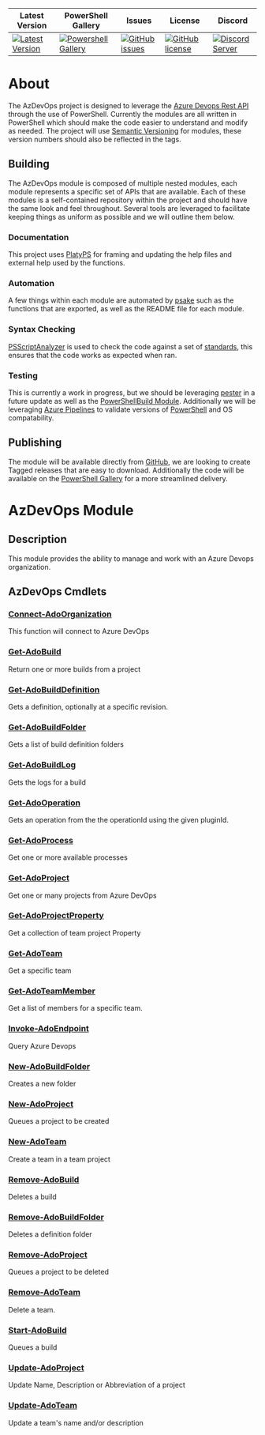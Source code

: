 | Latest Version | PowerShell Gallery | Issues | License | Discord |
|-----------------|----------------|----------------|----------------|----------------|
| [![Latest Version](https://img.shields.io/github/v/tag/Azure-Devops-PowerShell-Module/AzDevOps)](https://github.com/Azure-Devops-PowerShell-Module/AzDevOps/tags) | [![Powershell Gallery](https://img.shields.io/powershellgallery/dt/AzDevOps)](https://www.powershellgallery.com/packages/AzDevOps) | [![GitHub issues](https://img.shields.io/github/issues/Azure-Devops-PowerShell-Module/AzDevOps)](https://github.com/Azure-Devops-PowerShell-Module/AzDevOps/issues) | [![GitHub license](https://img.shields.io/github/license/Azure-Devops-PowerShell-Module/AzDevOps)](https://github.com/Azure-Devops-PowerShell-Module/AzDevOps/blob/master/LICENSE) | [![Discord Server](https://assets-global.website-files.com/6257adef93867e50d84d30e2/636e0b5493894cf60b300587_full_logo_white_RGB.svg)]() |
# About

The AzDevOps project is designed to leverage the [Azure Devops Rest API](https://docs.microsoft.com/en-us/rest/api/azure/devops) through the use of PowerShell. Currently the modules are all written in PowerShell which should make the code easier to understand and modify as needed. The project will use [Semantic Versioning](https://semver.org/) for modules, these version numbers should also be reflected in the tags.

## Building

The AzDevOps module is composed of multiple nested modules, each module represents a specific set of APIs that are available. Each of these modules is a self-contained repository within the project and should have the same look and feel throughout. Several tools are leveraged to facilitate keeping things as uniform as possible and we will outline them below.

### Documentation

This project uses [PlatyPS](https://github.com/PowerShell/platyPS) for framing and updating the help files and external help used by the functions.

### Automation

A few things within each module are automated by [psake](https://github.com/psake/psake) such as the functions that are exported, as well as the README file for each module.

### Syntax Checking

[PSScriptAnalyzer](https://github.com/PowerShell/PSScriptAnalyzer) is used to check the code against a set of [standards](https://github.com/PowerShell/PSScriptAnalyzer/blob/master/RuleDocumentation/README.md), this ensures that the code works as expected when ran.

### Testing

This is currently a work in progress, but we should be leveraging [pester](https://github.com/pester/Pester) in a future update as well as the [PowerShellBuild Module](https://github.com/psake/PowerShellBuild). Additionally we will be leveraging [Azure Pipelines](https://docs.microsoft.com/en-us/azure/devops/pipelines/?view=azure-devops) to validate versions of [PowerShell](https://github.com/PowerShell/PowerShell) and OS compatability.

## Publishing

The module will be available directly from [GitHub](https://github.com/Azure-Devops-PowerShell-Module/AzDevOps), we are looking to create Tagged releases that are easy to download. Additionally the code will be available on the [PowerShell Gallery](https://www.powershellgallery.com/) for a more streamlined delivery.
# AzDevOps Module

## Description

This module provides the ability to manage and work with an Azure Devops organization.

## AzDevOps Cmdlets

### [Connect-AdoOrganization](Docs/Connect-AdoOrganization.md)

This function will connect to Azure DevOps

### [Get-AdoBuild](Docs/Get-AdoBuild.md)

Return one or more builds from a project

### [Get-AdoBuildDefinition](Docs/Get-AdoBuildDefinition.md)

Gets a definition, optionally at a specific revision.

### [Get-AdoBuildFolder](Docs/Get-AdoBuildFolder.md)

Gets a list of build definition folders

### [Get-AdoBuildLog](Docs/Get-AdoBuildLog.md)

Gets the logs for a build

### [Get-AdoOperation](Docs/Get-AdoOperation.md)

Gets an operation from the the operationId using the given pluginId.

### [Get-AdoProcess](Docs/Get-AdoProcess.md)

Get one or more available processes

### [Get-AdoProject](Docs/Get-AdoProject.md)

Get one or many projects from Azure DevOps

### [Get-AdoProjectProperty](Docs/Get-AdoProjectProperty.md)

Get a collection of team project Property

### [Get-AdoTeam](Docs/Get-AdoTeam.md)

Get a specific team

### [Get-AdoTeamMember](Docs/Get-AdoTeamMember.md)

Get a list of members for a specific team.

### [Invoke-AdoEndpoint](Docs/Invoke-AdoEndpoint.md)

Query Azure Devops

### [New-AdoBuildFolder](Docs/New-AdoBuildFolder.md)

Creates a new folder

### [New-AdoProject](Docs/New-AdoProject.md)

Queues a project to be created

### [New-AdoTeam](Docs/New-AdoTeam.md)

Create a team in a team project

### [Remove-AdoBuild](Docs/Remove-AdoBuild.md)

Deletes a build

### [Remove-AdoBuildFolder](Docs/Remove-AdoBuildFolder.md)

Deletes a definition folder

### [Remove-AdoProject](Docs/Remove-AdoProject.md)

Queues a project to be deleted

### [Remove-AdoTeam](Docs/Remove-AdoTeam.md)

Delete a team.

### [Start-AdoBuild](Docs/Start-AdoBuild.md)

Queues a build

### [Update-AdoProject](Docs/Update-AdoProject.md)

Update Name, Description or Abbreviation of a project

### [Update-AdoTeam](Docs/Update-AdoTeam.md)

Update a team's name and/or description

